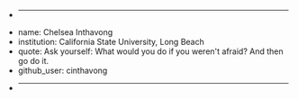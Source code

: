 + ---
+ name: Chelsea Inthavong 
+ institution: California State University, Long Beach
+ quote:  Ask yourself: What would you do if you weren't afraid? And then go do it.
+ github_user: cinthavong
+ ---
